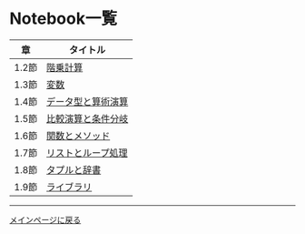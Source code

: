 # Notebook一覧

|章|タイトル|
|---|---|
|1.2節|[階乗計算](https://colab.research.google.com/github/makaishi2/data_analysis_book_info/blob/main/notebooks/ch01_02.ipynb)|
|1.3節|[変数](https://colab.research.google.com/github/makaishi2/data_analysis_book_info/blob/main/notebooks/ch01_03.ipynb)|
|1.4節|[データ型と算術演算](https://colab.research.google.com/github/makaishi2/data_analysis_book_info/blob/main/notebooks/ch01_04.ipynb)|
|1.5節|[比較演算と条件分岐](https://colab.research.google.com/github/makaishi2/data_analysis_book_info/blob/main/notebooks/ch01_05.ipynb)|
|1.6節|[関数とメソッド](https://colab.research.google.com/github/makaishi2/data_analysis_book_info/blob/main/notebooks/ch01_06.ipynb)|
|1.7節|[リストとループ処理](https://colab.research.google.com/github/makaishi2/data_analysis_book_info/blob/main/notebooks/ch01_07.ipynb)|
|1.8節|[タプルと辞書](https://colab.research.google.com/github/makaishi2/data_analysis_book_info/blob/main/notebooks/ch01_08.ipynb)|
|1.9節|[ライブラリ](https://colab.research.google.com/github/makaishi2/data_analysis_book_info/blob/main/notebooks/ch01_09.ipynb)|

---

[メインページに戻る](./README.md)
